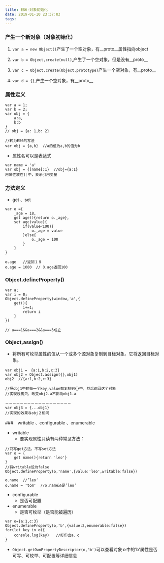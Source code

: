 ```yaml
---
title: ES6-对象初始化
date: 2019-01-10 23:37:03
tags:
---
```

### 产生一个新对象（对象初始化）

1. `var a = new Object()`产生了一个空对象，有__proto__属性指向object

2. `var b = Object,create(null)`,产生了一个空对象，但是没有__proto__

3. `var c = Object.create(Object,prototype)`产生一个空对象，有__proto__

4. `var d = {}`,产生一个空对象，有__proto__

### 属性定义

```
var a = 1;
var b = 2;
var obj = {
    a:a,
    b:b
} 
// obj = {a: 1,b: 2}

//转为ES6的写法
var obj = {a,b}  //a的值为a,b的值为b
```
- 属性名可以是表达式

```
var name = 'a'
var obj = {[name]:1}  //obj={a:1}
用属性放在[]中，表示引用变量
```
### 方法定义

- get 、set
```
var o ={
    _age = 18,
    get age(){return o._age},
    set age(value){
        if(value<100){
            o._age = value
        }else{
            o._age = 100
        }
    }
}

o.age   //返回１８
o.age = 1000  // 0.age返回100
```
### Object.defineProperty()

```
var a;
var i = 0;
Object.defineProperty(window,'a',{
    get(){
        i+=1;
        return i
    }
})

// a===1&&a===2&&a===3成立
```
### Object,assign()

- 将所有可枚举属性的值从一个或多个源对象复制到目标对象。它将返回目标对象。

```
var obj1 =　{a:1,b:2,c:3}
var obj2 = Object.assign({},obj1)
obj2  //{a:1,b:2,c:3}

//把obj1中的每一个key,value都复制到{}中，然后返回这个对象
//实现浅拷贝，改变obj2.a不影响obj1.a

－－－－－－－－－－－－－－－－－－
var obj3 = {...obj1}
//实现的效果与obj２相同
```

###　writable 、configurable 、enumerable

- writable
    - 要实现属性只读有两种常见方法：
```
//只写get方法，不写set方法
var o = {
    get name(){return 'leo'}
}
//将writable设为false
Object.defineProperty(o,'name',{value:'leo',writable:false})

o.name  //’leo‘
o.name = 'tom'  //o.name还是’leo‘
```
- configurable
    - 是否可配置 
- enumerable
  - 是否可枚举（是否能被遍历）
```
var o={a:1,c:3}
Object.defineProperty(o,'b',{value:2,enumerable:false})
for(let key in o){
    console.log(key)   //打印出a、c
}
``` 
- `Object.getOwnPropertyDescriptor(o,'b')`可以查看对象ｏ中的'b'属性是否可写、可枚举、可配置等详细信息